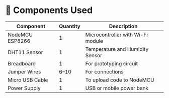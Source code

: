 # 🧰 Components Used

| Component        | Quantity | Description                        |
|------------------|----------|------------------------------------|
| NodeMCU ESP8266  | 1        | Microcontroller with Wi-Fi module |
| DHT11 Sensor     | 1        | Temperature and Humidity Sensor   |
| Breadboard       | 1        | For prototyping circuit           |
| Jumper Wires     | 6–10     | For connections                   |
| Micro USB Cable  | 1        | To upload code to NodeMCU         |
| Power Supply     | 1        | USB or mobile power bank          |
